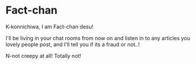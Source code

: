 # Fact-chan
K-konnichiwa, I am Fact-chan desu!

I'll be living in your chat rooms from now on and listen in to any articles you lovely people post, and I'll tell you if its a fraud or not..!

N-not creepy at all! Totally not!
